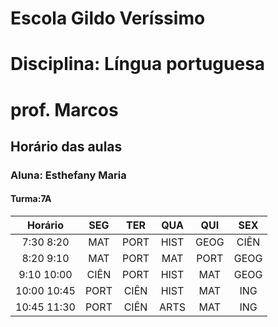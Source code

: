 # Escola Gildo Veríssimo
# Disciplina: Língua portuguesa
# prof. Marcos
## Horário das aulas
### Aluna: Esthefany Maria
#### Turma:7A
|Horário| SEG | TER | QUA | QUI | SEX |
|:--:| :--: |:--: |:--: |:--: |:--:|
7:30 8:20|MAT|PORT|HIST|GEOG|CIÊN  
8:20 9:10|MAT|PORT|MAT|PORT|GEOG
9:10 10:00|CIÊN|PORT|HIST|MAT|GEOG
10:00 10:45|PORT|CIÊN|HIST|MAT|ING
10:45 11:30|PORT|CIÊN|ARTS|MAT|ING